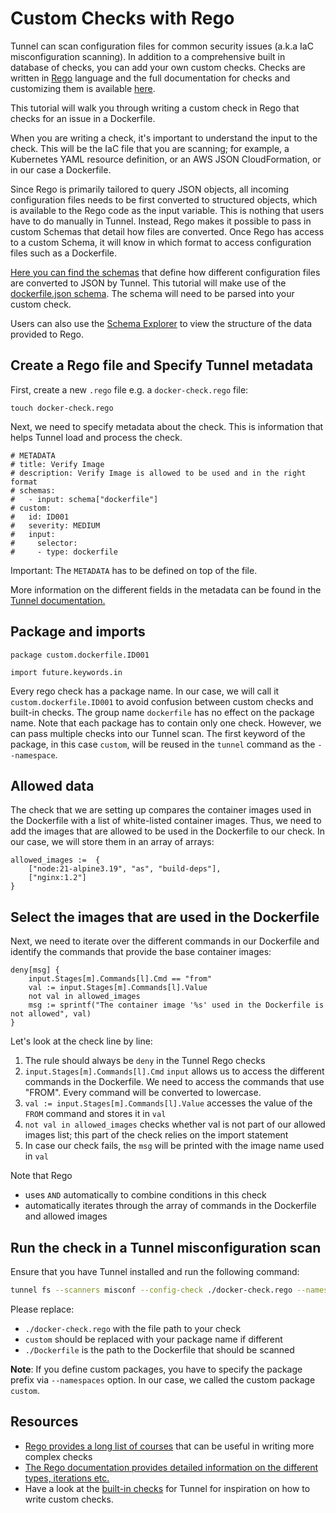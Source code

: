 # Custom Checks with Rego

Tunnel can scan configuration files for common security issues (a.k.a IaC misconfiguration scanning). In addition to a comprehensive built in database of checks, you can add your own custom checks. Checks are written in [Rego](https://www.openpolicyagent.org/docs/latest/policy-language/) language and the full documentation for checks and customizing them is available [here](https://tunnel.dev/latest/docs/scanner/misconfiguration/custom/). 

This tutorial will walk you through writing a custom check in Rego that checks for an issue in a Dockerfile.

When you are writing a check, it's important to understand the input to the check. This will be the IaC file that you are scanning; for example, a Kubernetes YAML resource definition, or an AWS JSON CloudFormation, or in our case a Dockerfile.

Since Rego is primarily tailored to query JSON objects, all incoming configuration files needs to be first converted to structured objects, which is available to the Rego code as the input variable. This is nothing that users have to do manually in Tunnel. Instead, Rego makes it possible to pass in custom Schemas that detail how files are converted. Once Rego has access to a custom Schema, it will know in which format to access configuration files such as a Dockerfile. 

[Here you can find the schemas](https://github.com/khulnasoft/tunnel/tree/main/pkg/iac/rego/schemas) that define how different configuration files are converted to JSON by Tunnel.
This tutorial will make use of the [dockerfile.json schema](https://github.com/khulnasoft/tunnel/blob/main/pkg/iac/rego/schemas/dockerfile.json). The schema will need to be parsed into your custom check. 

Users can also use the [Schema Explorer](https://khulnasoft.github.io/tunnel-schemas/) to view the structure of the data provided to Rego.

## Create a Rego file and Specify Tunnel metadata

First, create a new `.rego` file e.g. a `docker-check.rego` file:
```
touch docker-check.rego
```

Next, we need to specify metadata about the check. This is information that helps Tunnel load and process the check.

```
# METADATA
# title: Verify Image
# description: Verify Image is allowed to be used and in the right format
# schemas:
#   - input: schema["dockerfile"]
# custom:
#   id: ID001
#   severity: MEDIUM
#   input:
#     selector: 
#     - type: dockerfile
```

Important: The `METADATA` has to be defined on top of the file.

More information on the different fields in the metadata can be found in the [Tunnel documentation.](https://tunnel.dev/latest/docs/scanner/misconfiguration/custom/)

## Package and imports

```
package custom.dockerfile.ID001

import future.keywords.in
```

Every rego check has a package name. In our case, we will call it `custom.dockerfile.ID001` to avoid confusion between custom checks and built-in checks. The group name `dockerfile` has no effect on the package name. Note that each package has to contain only one check. However, we can pass multiple checks into our Tunnel scan. 
The first keyword of the package, in this case `custom`, will be reused in the `tunnel` command as the `--namespace`.

## Allowed data

The check that we are setting up compares the container images used in the Dockerfile with a list of white-listed container images. Thus, we need to add the images that are allowed to be used in the Dockerfile to our check. In our case, we will store them in an array of arrays:

```
allowed_images :=  {
    ["node:21-alpine3.19", "as", "build-deps"],
    ["nginx:1.2"]
}
```

## Select the images that are used in the Dockerfile

Next, we need to iterate over the different commands in our Dockerfile and identify the commands that provide the base container images:

```
deny[msg] {
    input.Stages[m].Commands[l].Cmd == "from"
    val := input.Stages[m].Commands[l].Value
    not val in allowed_images
    msg := sprintf("The container image '%s' used in the Dockerfile is not allowed", val)
}
```

Let's look at the check line by line:

1. The rule should always be `deny` in the Tunnel Rego checks
2. `input.Stages[m].Commands[l].Cmd` `input` allows us to access the different commands in the Dockerfile. We need to access the commands that use "FROM". Every command will be converted to lowercase.
3. `val := input.Stages[m].Commands[l].Value` accesses the value of the `FROM` command and stores it in `val`
4. `not val in allowed_images` checks whether val is not part of our allowed images list; this part of the check relies on the import statement
5. In case our check fails, the `msg` will be printed with the image name used in `val` 

Note that Rego

* uses `AND` automatically to combine conditions in this check
* automatically iterates through the array of commands in the Dockerfile and allowed images 

## Run the check in a Tunnel misconfiguration scan

Ensure that you have Tunnel installed and run the following command:

```bash
tunnel fs --scanners misconf --config-check ./docker-check.rego --namespaces custom ./Dockerfile
```

Please replace:

* `./docker-check.rego` with the file path to your check
* `custom` should be replaced with your package name if different
* `./Dockerfile` is the path to the Dockerfile that should be scanned

**Note**:  If you define custom packages, you have to specify the package prefix via `--namespaces` option. In our case, we called the custom package `custom`.

## Resources

* [Rego provides a long list of courses](https://academy.styra.com/collections) that can be useful in writing more complex checks
* [The Rego documentation provides detailed information on the different types, iterations etc.](https://www.openpolicyagent.org/docs/latest/)
* Have a look at the [built-in checks](https://github.com/khulnasoft/tunnel-checks/tree/main/checks) for Tunnel for inspiration on how to write custom checks.